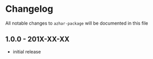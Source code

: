 # Changelog

All notable changes to `azhar-package` will be documented in this file

## 1.0.0 - 201X-XX-XX

- initial release
